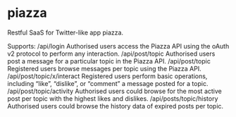 # piazza
Restful SaaS for Twitter-like app piazza.

Supports:
/api/login                  Authorised users access the Piazza API using the oAuth v2 protocol to perform any interaction.
/api/post/topic             Authorised users post a message for a particular topic in the Piazza API.
/api/post/topic             Registered users browse messages per topic using the Piazza API.
/api/post/topic/x/interact  Registered users perform basic operations, including “like”, “dislike”, or “comment” a message posted for a topic.
/api/post/topic/activity    Authorised users could browse for the most active post per topic with the highest likes and dislikes.
/api/posts/topic/history    Authorised users could browse the history data of expired posts per topic.
